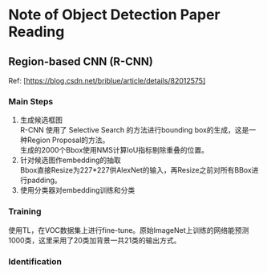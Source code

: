 # Note of Object Detection Paper Reading #

## Region-based CNN (R-CNN) ##
Ref: [https://blog.csdn.net/briblue/article/details/82012575]  
### Main Steps
1. 生成候选框图  
R-CNN 使用了 Selective Search 的方法进行bounding box的生成，这是一种Region Proposal的方法。  
生成的2000个Bbox使用NMS计算IoU指标剔除重叠的位置。  
2. 针对候选图作embedding的抽取  
Bbox直接Resize为227*227供AlexNet的输入，再Resize之前对所有BBox进行padding。  
3. 使用分类器对embedding训练和分类  
### Training
使用TL，在VOC数据集上进行fine-tune。原始ImageNet上训练的网络能预测1000类，这里采用了20类加背景一共21类的输出方式。  
### Identification



